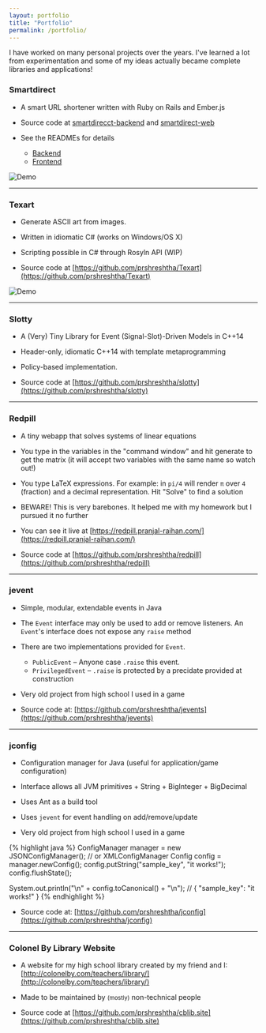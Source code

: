 ```yaml
---
layout: portfolio
title: "Portfolio"
permalink: /portfolio/
---
```


I have worked on many personal projects over the years. I've learned a lot from experimentation and some of my ideas actually became complete libraries and applications!

### Smartdirect

* A smart URL shortener written with Ruby on Rails and Ember.js

* Source code at [smartdirecct-backend](https://github.com/prshreshtha/smartdirect-backend) and [smartdirect-web](https://github.com/prshreshtha/smartdirect-web)

* See the READMEs for details
  * [Backend](https://github.com/prshreshtha/smartdirect-backend/blob/master/README.md)
  * [Frontend](https://github.com/prshreshtha/smartdirect-web/blob/master/README.md)

![Demo](https://i.imgur.com/zXVNRFB.gif)

***

### Texart

* Generate ASCII art from images.

* Written in idiomatic C# (works on Windows/OS X)

* Scripting possible in C# through Rosyln API (WIP)

* Source code at [https://github.com/prshreshtha/Texart](https://github.com/prshreshtha/Texart)

![Demo](https://i.imgur.com/qWim2IA.gif)

***

### Slotty

* A (Very) Tiny Library for Event (Signal-Slot)-Driven Models in C++14

* Header-only, idiomatic C++14 with template metaprogramming

* Policy-based implementation.

* Source code at [https://github.com/prshreshtha/slotty](https://github.com/prshreshtha/slotty)

***

### Redpill

* A tiny webapp that solves systems of linear equations

* You type in the variables in the "command window" and hit generate to get the matrix (it will accept two variables with the same name so watch out!)

* You type LaTeX expressions. For example: in `pi/4` will render `π` over `4` (fraction) and a decimal representation. Hit "Solve" to find a solution

* BEWARE! This is very barebones. It helped me with my homework but I pursued it no further

* You can see it live at [https://redpill.pranjal-raihan.com/](https://redpill.pranjal-raihan.com/)

* Source code at [https://github.com/prshreshtha/redpill](https://github.com/prshreshtha/redpill)

***

### jevent

* Simple, modular, extendable events in Java

* The `Event` interface may only be used to add or remove listeners. An `Event`'s interface does not expose any `raise` method

* There are two implementations provided for `Event`.
  * `PublicEvent` – Anyone case `.raise` this event.
  * `PrivilegedEvent` – `.raise` is protected by a precidate provided at construction

* Very old project from high school I used in a game

* Source code at: [https://github.com/prshreshtha/jevents](https://github.com/prshreshtha/jevents)

***

### jconfig

* Configuration manager for Java (useful for application/game configuration)

* Interface allows all JVM primitives + String + BigInteger + BigDecimal

* Uses Ant as a build tool

* Uses `jevent` for event handling on add/remove/update

* Very old project from high school I used in a game

{% highlight java %}
  ConfigManager manager = new JSONConfigManager(); // or XMLConfigManager
  Config config = manager.newConfig();
  config.putString("sample_key", "it works!");
  config.flushState();
        
  System.out.println("\n" + config.toCanonical() + "\n"); // { "sample_key": "it works!" }
{% endhighlight %}

* Source code at: [https://github.com/prshreshtha/jconfig](https://github.com/prshreshtha/jconfig)

***

### Colonel By Library Website

* A website for my high school library created by my friend and I: [http://colonelby.com/teachers/library/](http://colonelby.com/teachers/library/)

* Made to be maintained by <small>(mostly)</small> non-technical people

* Source code at [https://github.com/prshreshtha/cblib.site](https://github.com/prshreshtha/cblib.site)